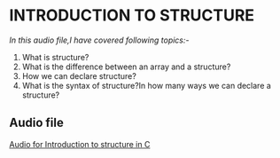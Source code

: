 # INTRODUCTION TO STRUCTURE

*In this audio file,I have covered following topics:-*
<br>
1. What is structure?
2. What is the difference between an array and a structure?
3. How we can declare structure?
4. What is the syntax of structure?In how many ways we can declare a structure?

## Audio file
[Audio for Introduction to structure in C](https://drive.google.com/file/d/15PIa9KHXvQSXEg7F8ULOSND87OqZ-iDE/view?usp=sharing)